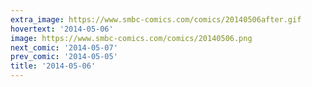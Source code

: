 ```yaml
---
extra_image: https://www.smbc-comics.com/comics/20140506after.gif
hovertext: '2014-05-06'
image: https://www.smbc-comics.com/comics/20140506.png
next_comic: '2014-05-07'
prev_comic: '2014-05-05'
title: '2014-05-06'
---
```


